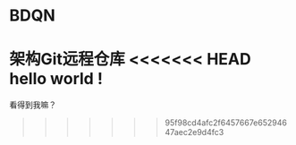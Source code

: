 # BDQN
架构Git远程仓库
<<<<<<< HEAD
hello world !
=======
看得到我嘛？
>>>>>>> 95f98cd4afc2f6457667e65294647aec2e9d4fc3
